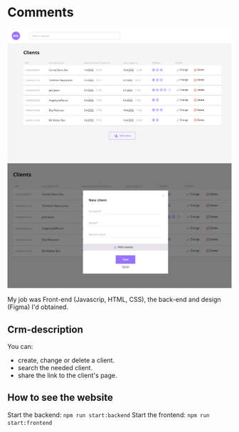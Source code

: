 # Comments
![](https://github.com/anoetzel/crm/raw/main/crm.bmp)
![](https://github.com/anoetzel/crm/raw/main/crm2.bmp)

My job was Front-end (Javascrip, HTML, CSS), the back-end and design (Figma) I'd obtained.
## Crm-description
You can:
- create, change or delete a client.
- search the needed client.
- share the link to the client's page.

## How to see the website
Start the backend: `npm run start:backend`
Start the frontend: `npm run start:frontend`
